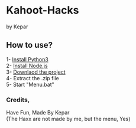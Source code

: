 # Kahoot-Hacks
by Kepar

## How to use?
1- [Install Python3](https://www.youtube.com/watch?v=UvcQlPZ8ecA) <br/>
2- [Install Node.js](https://nodejs.org/en/) <br/>
3- [Downlaod the project](https://github.com/KeparDEV/Kahoot-Hacks/archive/refs/heads/main.zip) <br/>
4- Extract the .zip file <br/> 
5- Start "Menu.bat" <br/>

### Credits,
Have Fun, Made By Kepar <br/>
(The Haxx are not made by me, but the menu, Yes)
